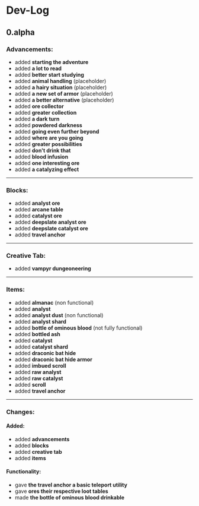# Dev-Log

## 0.alpha

### Advancements:
- added <b>starting the adventure</b>
- added <b>a lot to read</b>
- added <b>better start studying</b>
- added <b>animal handling</b> (placeholder)
- added <b>a hairy situation</b> (placeholder)
- added <b>a new set of armor</b> (placeholder)
- added <b>a better alternative</b> (placeholder)
- added <b>ore collector</b>
- added <b>greater collection</b>
- added <b>a dark turn</b>
- added <b>powdered darkness</b>
- added <b>going even further beyond</b>
- added <b>where are you going</b>
- added <b>greater possibilities</b>
- added <b>don't drink that</b>
- added <b>blood infusion</b>
- added <b>one interesting ore</b>
- added <b>a catalyzing effect</b>

<hr>

### Blocks:
- added <b>analyst ore</b>
- added <b>arcane table</b>
- added <b>catalyst ore</b>
- added <b>deepslate analyst ore</b>
- added <b>deepslate catalyst ore</b>
- added <b>travel anchor</b>

<hr>

### Creative Tab:
- added <b>vampyr dungeoneering</b>

<hr>

### Items:
- added <b>almanac</b> (non functional)
- added <b>analyst</b>
- added <b>analyst dust</b> (non functional)
- added <b>analyst shard</b>
- added <b>bottle of ominous blood</b> (not fully functional)
- added <b>bottled ash</b>
- added <b>catalyst</b>
- added <b>catalyst shard</b>
- added <b>draconic bat hide</b>
- added <b>draconic bat hide armor</b>
- added <b>imbued scroll</b>
- added <b>raw analyst</b>
- added <b>raw catalyst</b>
- added <b>scroll</b>
- added <b>travel anchor</b>

<hr>

### Changes:

#### Added:
- added <b>advancements</b>
- added <b>blocks</b>
- added <b>creative tab</b>
- added <b>items</b>

#### Functionality:
- gave <b>the travel anchor a basic teleport utility</b>
- gave <b>ores their respective loot tables</b>
- made <b>the bottle of ominous blood drinkable</b>
